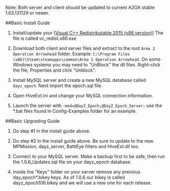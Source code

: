 Note: Both server and client should be updated to current A2OA stable 1.63.131129 or newer.

##Basic Install Guide

1. Install/update your [[Visual C++ Redistributable 2015 (x86 version)](https://www.microsoft.com/en-us/download/details.aspx?id=48145)] The file is called vc_redist.x86.exe

2. Download both client and server files and extract to the root `Arma 2 Operation Arrowhead` folder. Example: `C:\Program Files (x86)\Steam\steamapps\common\Arma 2 Operation Arrowhead`. On some Windows systems you may need to "UnBlock" the dll files. Right-click the file, Properties and click "Unblock".

3. Install MySQL server and create a new MySQL database called `dayz_epoch`. Next import the epoch.sql file.

4. Open HiveExt.ini and change your MySQL connection information.

5. Launch the server with `-mod=@DayZ_Epoch;@DayZ_Epoch_Server;` use the *.bat files found in Config-Examples folder for an example.

##Basic Upgrading Guide

1. Do step #1 in the install guide above.

2. Do step #2 in the install guide above. Be sure to update to the new MPMission, dayz_server, BattlEye filters and HiveExt.dll too.

3. Connect to your MySQL server. Make a backup first to be safe, then run the 1.0.6_Updates.sql file on your dayz_epoch database.

4. Inside the "Keys" folder on your server remove any previous day_epoch*.bikey keys. As of 1.0.6 our bikey is called dayz_epoch106.bikey and we will use a new one for each release.